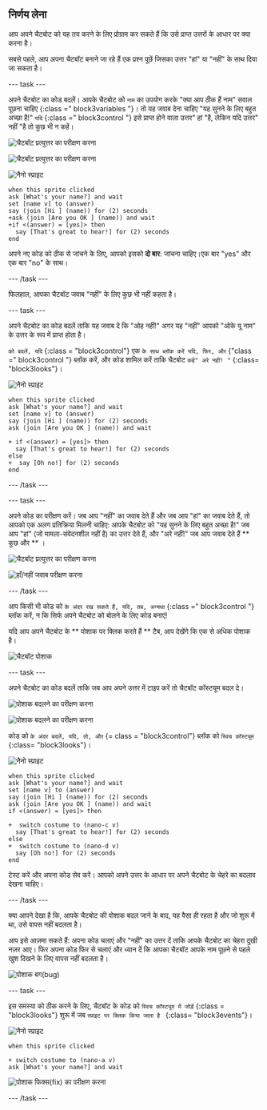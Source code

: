 ## निर्णय लेना

आप अपने चैटबोट को यह तय करने के लिए प्रोग्राम कर सकते हैं कि उसे प्राप्त उत्तरों के आधार पर क्या करना है।

सबसे पहले, आप अपना चैटबॉट बनाने जा रहे हैं एक प्रश्न पूछें जिसका उत्तर "हां" या "नहीं" के साथ दिया जा सकता है।

\--- task \---

अपने चैटबोट का कोड बदलें। आपके चैटबोट को ` नाम ` का उपयोग करके "क्या आप ठीक हैं नाम" सवाल पूछना चाहिए {:class =" block3variables "}। तो यह जवाब देना चाहिए "यह सुनने के लिए बहुत अच्छा है!" ` यदि ` {:class =" block3control "} इसे प्राप्त होने वाला उत्तर" हां "है, लेकिन यदि उत्तर" नहीं "है तो कुछ भी न कहें।

![चैटबॉट प्रत्युत्तर का परीक्षण करना](images/chatbot-if-test1-annotated.png)

![चैटबॉट प्रत्युत्तर का परीक्षण करना](images/chatbot-if-test2.png)

![नैनो स्प्राइट](images/nano-sprite.png)

```blocks3
when this sprite clicked
ask [What's your name?] and wait
set [name v] to (answer)
say (join [Hi ] (name)) for (2) seconds
+ask (join [Are you OK ] (name)) and wait
+if <(answer) = [yes]> then 
  say [That's great to hear!] for (2) seconds
end
```

अपने नए कोड को ठीक से जांचने के लिए, आपको इसको **दो बार**: जांचना चाहिए।एक बार "yes" और एक बार "no" के साथ।

\--- /task \---

फिलहाल, आपका चैटबॉट जवाब "नहीं" के लिए कुछ भी नहीं कहता है।

\--- task \---

अपने चैटबोट का कोड बदलें ताकि यह जवाब दे कि "ओह नहीं!" अगर यह "नहीं" आपको "ओके यू नाम" के उत्तर के रूप में प्राप्त होता है।

` को बदलें, यदि ` {:class = "block3control"} एक ` के साथ ब्लॉक करें यदि, फिर, और ` {"class =" block3control "} ब्लॉक करें, और कोड शामिल करें ताकि चैटबोट ` कहें" अरे नहीं! " ` {:class= "block3looks"}।

![नैनो स्प्राइट](images/nano-sprite.png)

```blocks3
when this sprite clicked
ask [What's your name?] and wait
set [name v] to (answer)
say (join [Hi ] (name)) for (2) seconds
ask (join [Are you OK ] (name)) and wait

+ if <(answer) = [yes]> then 
  say [That's great to hear!] for (2) seconds
else 
+  say [Oh no!] for (2) seconds
end
```

\--- /task \---

\--- task \---

अपने कोड का परीक्षण करें। जब आप "नहीं" का जवाब देते हैं और जब आप "हां" का जवाब देते हैं, तो आपको एक अलग प्रतिक्रिया मिलनी चाहिए: आपके चैटबोट को "यह सुनने के लिए बहुत अच्छा है!" जब आप "हां" (जो मामला-संवेदनशील नहीं है) का उत्तर देते हैं, और "अरे नहीं!" जब आप जवाब देते हैं ** कुछ और ** ।

![चैटबॉट प्रत्युत्तर का परीक्षण करना](images/chatbot-if-test2.png)

![हाँ/नहीं जवाब परीक्षण करना](images/chatbot-if-else-test.png)

\--- /task \---

आप किसी भी कोड को ` के अंदर रख सकते हैं, यदि, तब, अन्यथा ` {:class =" block3control "} ब्लॉक करें, न कि सिर्फ अपने चैटबोट को बोलने के लिए कोड बनाएं!

यदि आप अपने चैटबोट के ** पोशाक पर क्लिक करते हैं ** टैब, आप देखेंगे कि एक से अधिक पोशाक है।

![चैटबॉट पोशाक](images/chatbot-costume-view-annotated.png)

\--- task \---

अपने चैटबोट का कोड बदलें ताकि जब आप अपने उत्तर में टाइप करें तो चैटबॉट कॉस्टयूम बदल दे।

![पोशाक बदलने का परीक्षण करना](images/chatbot-costume-test1.png)

![पोशाक बदलने का परीक्षण करना](images/chatbot-costume-test2.png)

कोड को ` के अंदर बदलें, यदि, तो, और ` {= class = "block3control"} ब्लॉक को ` स्विच कॉस्ट्यूम ` {:class= "block3looks"}।

![नैनो स्प्राइट](images/nano-sprite.png)

```blocks3
when this sprite clicked
ask [What's your name?] and wait
set [name v] to (answer)
say (join [Hi ] (name)) for (2) seconds
ask (join [Are you OK ] (name)) and wait
if <(answer) = [yes]> then 

+  switch costume to (nano-c v)
  say [That's great to hear!] for (2) seconds
else 
+  switch costume to (nano-d v)
  say [Oh no!] for (2) seconds
end
```

टेस्ट करें और अपना कोड सेव करें। आपको अपने उत्तर के आधार पर अपने चैटबोट के चेहरे का बदलाव देखना चाहिए।

\--- /task \---

क्या आपने देखा है कि, आपके चैटबोट की पोशाक बदल जाने के बाद, यह वैसा ही रहता है और जो शुरू में था, उसे वापस नहीं बदलता है।

आप इसे आज़मा सकते हैं: अपना कोड चलाएं और "नहीं" का उत्तर दें ताकि आपके चैटबोट का चेहरा दुखी नज़र आए। फिर अपना कोड फिर से चलाएं और ध्यान दें कि आपका चैटबॉट आपके नाम पूछने से पहले खुश दिखने के लिए वापस नहीं बदलता है।

![पोशाक बग(bug)](images/chatbot-costume-bug-test.png)

\--- task \---

इस समस्या को ठीक करने के लिए, चैटबॉट के कोड को ` स्विच कॉस्ट्यूम में जोड़ें ` {:class = "block3looks"} शुरू में जब `स्प्राइट पर क्लिक किया जाता है ` {:class= "block3events"}।

![नैनो स्प्राइट](images/nano-sprite.png)

```blocks3
when this sprite clicked

+ switch costume to (nano-a v)
ask [What's your name?] and wait
```

![पोशाक फिक्स(fix) का परीक्षण करना](images/chatbot-costume-fix-test.png)

\--- /task \---